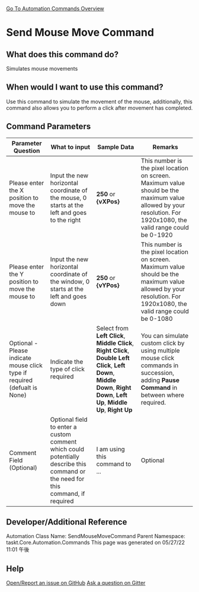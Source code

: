 <!--TITLE: Send Mouse Move Command -->
<!-- SUBTITLE: a command in the Input Commands group. -->
[Go To Automation Commands Overview](/automation-commands.md)


# Send Mouse Move Command


## What does this command do?
Simulates mouse movements


## When would I want to use this command?
Use this command to simulate the movement of the mouse, additionally, this command also allows you to perform a click after movement has completed.


## Command Parameters
| Parameter Question   	| What to input  	|  Sample Data 	| Remarks  	|
| ---                    | ---               | ---           | ---       |
|Please enter the X position to move the mouse to|Input the new horizontal coordinate of the mouse, 0 starts at the left and goes to the right|**250** or **{vXPos}**|This number is the pixel location on screen. Maximum value should be the maximum value allowed by your resolution. For 1920x1080, the valid range could be 0-1920|
|Please enter the Y position to move the mouse to|Input the new horizontal coordinate of the window, 0 starts at the left and goes down|**250** or **{vYPos}**|This number is the pixel location on screen. Maximum value should be the maximum value allowed by your resolution. For 1920x1080, the valid range could be 0-1080|
|Optional - Please indicate mouse click type if required (defualt is None)|Indicate the type of click required|Select from **Left Click**, **Middle Click**, **Right Click**, **Double Left Click**, **Left Down**, **Middle Down**, **Right Down**, **Left Up**, **Middle Up**, **Right Up** |You can simulate custom click by using multiple mouse click commands in succession, adding **Pause Command** in between where required.|
|Comment Field (Optional)|Optional field to enter a custom comment which could potentially describe this command or the need for this command, if required|I am using this command to ...|Optional|










## Developer/Additional Reference
Automation Class Name: SendMouseMoveCommand
Parent Namespace: taskt.Core.Automation.Commands
This page was generated on 05/27/22 11:01 午後


## Help
[Open/Report an issue on GitHub](https://github.com/saucepleez/taskt/issues/new)
[Ask a question on Gitter](https://gitter.im/taskt-rpa/Lobby)
